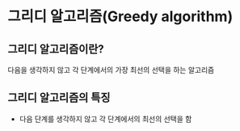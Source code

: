 # 그리디 알고리즘(Greedy algorithm)

## 그리디 알고리즘이란?
다음을 생각하지 않고 각 단계에서의 가장 최선의 선택을 하는 알고리즘

## 그리디 알고리즘의 특징
- 다음 단계를 생각하지 않고 각 단계에서의 최선의 선택을 함
